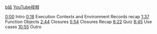 [b站](https://www.bilibili.com/video/BV14fWEeUEPU?spm_id_from=333.788.videopod.episodes&vd_source=22af953ea4c09540ad1966711a2d53f0&p=4)
[YouTube视频](https://www.youtube.com/watch?v=6Ixyltr8_R0&t=52s&ab_channel=LydiaHallie)

[0:00](https://www.youtube.com/watch?v=6Ixyltr8_R0&t=0s) Intro 
[0:18](https://www.youtube.com/watch?v=6Ixyltr8_R0&t=18s) Execution Contexts and Environment Records recap 
[1:37](https://www.youtube.com/watch?v=6Ixyltr8_R0&t=97s) Function Objects 
[2:44](https://www.youtube.com/watch?v=6Ixyltr8_R0&t=164s) Closures 
[5:54](https://www.youtube.com/watch?v=6Ixyltr8_R0&t=354s) Closures Recap 
[6:22](https://www.youtube.com/watch?v=6Ixyltr8_R0&t=382s) Quiz 
[8:45](https://www.youtube.com/watch?v=6Ixyltr8_R0&t=525s) Use cases 
[10:55](https://www.youtube.com/watch?v=6Ixyltr8_R0&t=655s) Outro